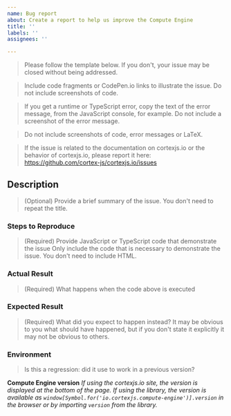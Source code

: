 ```yaml
---
name: Bug report
about: Create a report to help us improve the Compute Engine
title: ''
labels: ''
assignees: ''

---
```


>  Please follow the template below. 
>  If you don't, your issue may be closed without being addressed.


>  Include code fragments or CodePen.io links to illustrate the issue. Do not include screenshots of code.
  
>  If you get a runtime or TypeScript error, copy the text of the error message, from the JavaScript console, for example. Do not include a screenshot of the error message.

>  Do not include screenshots of code, error messages or LaTeX.

>  If the issue is related to the documentation on cortexjs.io or the behavior of cortexjs.io, please report it here: https://github.com/cortex-js/cortexjs.io/issues

## Description

> (Optional) Provide a brief summary of the issue. You don't need to repeat the title.

### Steps to Reproduce

> (Required) Provide JavaScript or TypeScript code that demonstrate the issue
> Only include the code that is necessary to demonstrate the issue. 
> You don't need to include HTML.

### Actual Result

> (Required) What happens when the code above is executed

### Expected Result

> (Required) What did you expect to happen instead? It may be obvious to you what should have happened, but if you don't state it explicitly it may not be obvious to others.


### Environment

> Is this a regression: did it use to work in a previous version?

**Compute Engine version**  _If using the cortexjs.io site, the version is displayed
at the bottom of the page. If using the library, the version is available as 
`window[Symbol.for('io.cortexjs.compute-engine')].version` in the browser or by importing 
`version` from the library._

